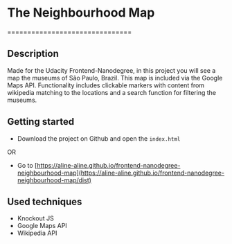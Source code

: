 # The Neighbourhood Map
===============================

## Description

Made for the Udacity Frontend-Nanodegree, in this project you will see a map the museums of São Paulo, Brazil. This map is included via the Google Maps API. Functionality includes clickable markers with content from wikipedia matching to the locations and a search function for filtering the museums.

## Getting started

- Download the project on Github and open the `index.html`

OR

- Go to [https://aline-aline.github.io/frontend-nanodegree-neighbourhood-map](https://aline-aline.github.io/frontend-nanodegree-neighbourhood-map/dist)

## Used techniques
- Knockout JS
- Google Maps API
- Wikipedia API